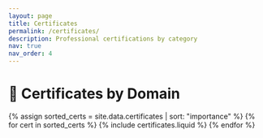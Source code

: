 ```yaml
---
layout: page
title: Certificates
permalink: /certificates/
description: Professional certifications by category
nav: true
nav_order: 4
---
```


<h1>📜 Certificates by Domain</h1>

<div class="row row-cols-1 row-cols-md-3">
  {% assign sorted_certs = site.data.certificates | sort: "importance" %}
  {% for cert in sorted_certs %}
    {% include certificates.liquid %}
  {% endfor %}
</div>
